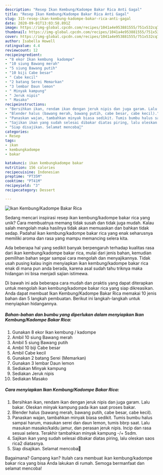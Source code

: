 ```yaml
---
description: "Resep Ikan Kembung/Kadompe Bakar Rica Anti Gagal"
title: "Resep Ikan Kembung/Kadompe Bakar Rica Anti Gagal"
slug: 315-resep-ikan-kembung-kadompe-bakar-rica-anti-gagal
date: 2020-09-01T13:03:58.891Z
image: https://img-global.cpcdn.com/recipes/1041a4e953881555/751x532cq70/ikan-kembungkadompe-bakar-rica-foto-resep-utama.jpg
thumbnail: https://img-global.cpcdn.com/recipes/1041a4e953881555/751x532cq70/ikan-kembungkadompe-bakar-rica-foto-resep-utama.jpg
cover: https://img-global.cpcdn.com/recipes/1041a4e953881555/751x532cq70/ikan-kembungkadompe-bakar-rica-foto-resep-utama.jpg
author: Isabella Howell
ratingvalue: 4.4
reviewcount: 12
recipeingredient:
- "8 ekor Ikan kembung  kadompe"
- "10 siung Bawang merah"
- "5 siung Bawang putih"
- "10 biji Cabe besar"
- " Cabe kecil"
- "2 batang Serei Memarkan"
- "3 lembar Daun lemon"
- " Minyak kampung"
- " Jeruk nipis"
- " Masako"
recipeinstructions:
- "Bersihkan ikan, rendam ikan dengan jeruk nipis dan juga garam. Lalu bakar. Oleskan minyak kampung pada ikan saat proses bakar."
- "Blender halus (bawang merah, bawang putih, cabe besar, cabe kecil)."
- "Panaskan wajan, tambahkan minyak biasa sedikit. Tumis bumbu halus sampai harum, masukan serei dan daun lemon, tumis bbrp saat. Lalu masukan masako/kaldu jamur, dan perasan jeruk nipis. Incip dan rasa sesuai selera. Terakhir tambahkan minyak kampung -/+ 5sdm."
- "Sajikan ikan yang sudah selesai dibakar diatas piring, lalu oleskan saos rica2 diatasnya."
- "Siap disajikan. Selamat mencoba🥰"
categories:
- Resep
tags:
- ikan
- kembungkadompe
- bakar

katakunci: ikan kembungkadompe bakar 
nutrition: 156 calories
recipecuisine: Indonesian
preptime: "PT35M"
cooktime: "PT41M"
recipeyield: "3"
recipecategory: Dessert

---
```



![Ikan Kembung/Kadompe Bakar Rica](https://img-global.cpcdn.com/recipes/1041a4e953881555/751x532cq70/ikan-kembungkadompe-bakar-rica-foto-resep-utama.jpg)

Sedang mencari inspirasi resep ikan kembung/kadompe bakar rica yang unik? Cara membuatnya memang tidak susah dan tidak juga mudah. Kalau salah mengolah maka hasilnya tidak akan memuaskan dan bahkan tidak sedap. Padahal ikan kembung/kadompe bakar rica yang enak seharusnya memiliki aroma dan rasa yang mampu memancing selera kita.



Ada beberapa hal yang sedikit banyak berpengaruh terhadap kualitas rasa dari ikan kembung/kadompe bakar rica, mulai dari jenis bahan, kemudian pemilihan bahan segar sampai cara mengolah dan menyajikannya. Tidak usah pusing kalau ingin menyiapkan ikan kembung/kadompe bakar rica enak di mana pun anda berada, karena asal sudah tahu triknya maka hidangan ini bisa menjadi sajian istimewa.


Di bawah ini ada beberapa cara mudah dan praktis yang dapat diterapkan untuk mengolah ikan kembung/kadompe bakar rica yang siap dikreasikan. Anda dapat membuat Ikan Kembung/Kadompe Bakar Rica memakai 10 jenis bahan dan 5 langkah pembuatan. Berikut ini langkah-langkah untuk menyiapkan hidangannya.

<!--inarticleads1-->

##### Bahan-bahan dan bumbu yang diperlukan dalam menyiapkan Ikan Kembung/Kadompe Bakar Rica:

1. Gunakan 8 ekor Ikan kembung / kadompe
1. Ambil 10 siung Bawang merah
1. Ambil 5 siung Bawang putih
1. Ambil 10 biji Cabe besar
1. Ambil  Cabe kecil
1. Gunakan 2 batang Serei (Memarkan)
1. Gunakan 3 lembar Daun lemon
1. Sediakan  Minyak kampung
1. Sediakan  Jeruk nipis
1. Sediakan  Masako




<!--inarticleads2-->

##### Cara menyiapkan Ikan Kembung/Kadompe Bakar Rica:

1. Bersihkan ikan, rendam ikan dengan jeruk nipis dan juga garam. Lalu bakar. Oleskan minyak kampung pada ikan saat proses bakar.
1. Blender halus (bawang merah, bawang putih, cabe besar, cabe kecil).
1. Panaskan wajan, tambahkan minyak biasa sedikit. Tumis bumbu halus sampai harum, masukan serei dan daun lemon, tumis bbrp saat. Lalu masukan masako/kaldu jamur, dan perasan jeruk nipis. Incip dan rasa sesuai selera. Terakhir tambahkan minyak kampung -/+ 5sdm.
1. Sajikan ikan yang sudah selesai dibakar diatas piring, lalu oleskan saos rica2 diatasnya.
1. Siap disajikan. Selamat mencoba🥰




Bagaimana? Gampang kan? Itulah cara membuat ikan kembung/kadompe bakar rica yang bisa Anda lakukan di rumah. Semoga bermanfaat dan selamat mencoba!
